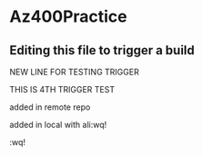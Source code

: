 # Az400Practice

## Editing this file to trigger a build


NEW LINE FOR TESTING TRIGGER

THIS IS 4TH TRIGGER TEST

added in remote repo


added in local with ali:wq!

:wq!

